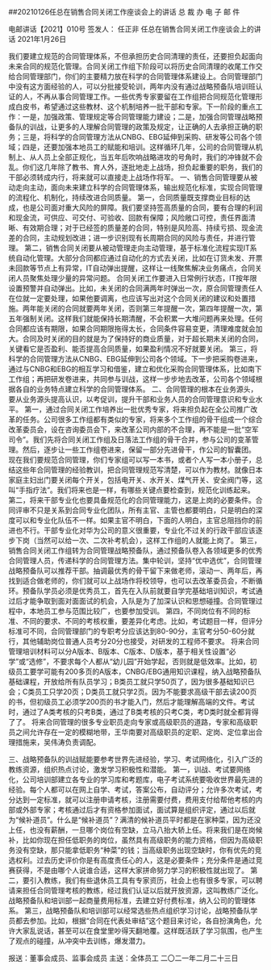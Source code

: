 ##20210126任总在销售合同关闭工作座谈会上的讲话
总 裁 办 电 子 邮 件
 
电邮讲话【2021】010号           签发人： 任正非
任总在销售合同关闭工作座谈会上的讲话
2021年1月26日

我们要建立规范的合同管理体系，不但承担历史合同清理的责任，还要担负起面向未来合同的规范化管理。合同关闭工作组下阶段可以将历史合同清理的收尾工作交给合同管理部门，你们的主要精力放在科学的合同管理体系建设上。合同管理部门中没有这方面经验的人，可以分批接受轮训，两年内没有通过战略预备队培训班认证的人，不再从事合同管理工作。一些优秀专家要留在工作组把合同规范化管理形成白皮书，希望通过这些教材、这个机制培养一批干部和专家。下一阶段的重点工作：一是，加强政策、管理规定等合同管理能力建设；二是，加强合同管理战略预备队的训战，让更多的人理解合同管理的政策及规定，让正确的人去承担正确的职务；三是，将科学的合同管理方法从CNBG、EBG延伸到采购、研发等公司各个领域；四是，还要加强本地员工的赋能和培训。这样循环几年，公司的合同管理从机制上、从人员上全部正规化，当五年后吹响战略进攻的号角时，我们的冲锋就不会乱。你们这几年除了教书、育人外，逐批地走上战场，担负起重要的职务，我们的干部必须转成内行，将来就可以直接走上战场作将军。
一、销售合同管理要从被动走向主动，面向未来建立科学的合同管理体系，输出规范化标准，实现合同管理的流程化、机制化，持续改进合同质量。
第一，合同质量既支撑商业目标的达成，也是公司面对重大风险的屏障。我们要坚持签高质量的合同，要有合理的利润和现金流，可供应、可交付、可验收、回款有保障；风险敞口可控，责任界面清晰、有效期合理；对于已经签的质量差的合同，特别是风险高、持续亏损、现金流差的合同，主动规划改进；进一步识别现有长周期合同的风险与责任，并进行管理。
第二，销售合同关闭要从被动管理走向主动管理，基于标准化流程实现IT系统自动化管理。大部分合同都应通过自动化的方式去关闭，比如在订货未发、开票未回款等节点上有异常，IT自动弹出提醒，这样让一线聚焦解决业务痛点，合同关闭人员聚焦处理少量的异常问题。
合同关闭工作要进入日常例行状态，IT按年限设置预警并自动弹出。比如，未关闭的合同满两年时弹出一次，原合同管理责任人在位就一定要处理，如果他要调离，也应该写出对这个合同关闭的建议和处置措施。两年能关闭的合同就要两年关闭，否则第三年提醒一次，第四年提醒一次，第五年强制关闭。这样我们就能保持长期清醒，不会积累一大堆问题再来处理。任何合同都应该有期限，如果合同期限拖得太长，合同条件容易变更，清理难度就会加大。合同及时关闭的目的就是为了保持好的商业质量，对于超长期未关闭的合同，关键看它是否盈利、能否提高合同质量，如果盈利情况不好就要关闭。
第三，将科学的合同管理方法从CNBG、EBG延伸到公司各个领域。下一步把采购卷进来，通过与CNBG和EBG的相互学习和借鉴，建立和优化采购合同管理体系，比如南下工作组；再把研发卷进来，共同参与训战，这样一步步地去改革，公司各个领域根据各自的业务特点建立科学的合同管理体系。
二、合同管理的根本在业务源头，要从业务源头提高认识，以考促训，提升干部和业务人员的合同管理意识和专业水平。
第一，通过合同关闭工作培养出一批优秀专家，将来担负起在全公司推广改革的任务。公司很多工作组都有类似的专家，将来多个工作组的骨干组成一个综合改革委员会，设在咨询委员会下，来改革公司内部的不合理，再不能是一批“空军司令”。我们先将合同关闭工作组及日落法工作组的骨干合并，参与公司的变革管理。然后，逐步让一些工作组卷进来，保留一部分先进骨干，作公司的智囊团。
现在我们要规范合同管理，你们专家组可以写一本书，或者个人写一本小册子，总结这些年合同管理的经验教训，把合同管理规范写清楚，可以作为教材。就像日本家庭主妇出门要关闭每个开关，包括电开关、水开关、煤气开关、安全阀门等，这叫“手指疗法”。我们将来也是一样，有哪些关键点要检查到，规范化训练起来。
第二，将来干部专业化也要具备规范化的合同管理能力，这是上岗的必要条件。合同评审不只是关系到合同专业化团队，所有主官、主管也都要明白，只是明白的深度可以和专业化队伍不一样。如果主官不明白，下面的人明白，主官总阻挡你的前进也不行。干部专业化对华为公司的意义很重要，专业化不过关的行政干部应该逐步下岗（当然可以给一次、二次补考机会），这样工作组的人就能上岗了。
第三，销售合同关闭工作组转为合同管理战略预备队，通过预备队卷入各领域更多的优秀合同管理人员，传递科学的合同管理方法。集中轮训，坚持“优中选优”，合同管理战略预备队可以推荐干部。抽调最优秀的骨干留下来做老师，滚动一、两年后，再找到适合做老师的，你们就可以上战场作将校领导，也可以去改革委员会，不断循环。预备队学员必须是优秀员工，首先在入队前就要自学完基础培训知识，考试通过后才能争取到面对面面试的机会，入队是为了加深认识和思想碰撞。合同管理过程中，本地员工参与范围比较广，也要参加受训。
第四，不同岗位有不同的标准、不同的要求、不同的考核权重，要差异化考虑。比如，考试题目一样，但评分标准可不同，合同管理部门的专职考分应该达到80-90分，主官考分50-60分就行，其他辅助岗位普通人员考分20分也接受，对研发的工程师不要求。
将来合同管理培训材料可以分A版本、B版本、C版本、D版本，基于相关性设置“必学”或“选修”，不要求每个人都从“幼儿园”开始学起，否则就是低效率。比如，初级员工要学可能有200多页的A版本，CNBG/EBG通用知识课程，纳入战略预备队基础课程，开放给所有队员学习；B类员工就只学50页了，因为很多基础知识已会；C类员工只学20页；D类员工就只学2页。因为不能要求高级干部去读200页的书，但初级员工必须学200页的书才能入门，然后才能理解高端的文件。考试时，通过了A类考核的只考B类，通过了B类考核的只考C类，考D类时就全都背得了了。
将来合同管理的很多专业职员走向专家或高级职员的道路，专家和高级职员之间允许存在一定的模糊地带，王华南要对高级职员的定职、定岗、定位拿出合理措施来，吴伟涛负责调配。
 
三、战略预备队的训战赋能要参考世界先进经验，学习、考试网络化，引入广泛的教练资源，组织热点讨论，激发学习积极性和潜能。
第一，训战、考试要网络化，公司培训部建立各专业的学习库和考题库，电子考试系统要吸收世界最先进的经验。每个人都可以在网上自学、考试，答案公布，自动评分；允许多次考试，考分达到一定标准，就可以注册申请考核，注册需要付费，费用支付给帮他考核的内部或外部专家；考核通过后才有资格参加面试，面试算是组织评定，通过以后就为“候补道员”。什么是“候补道员”？满清的候补道员平时都是在家种菜，因为还没上任，也没有薪酬，一旦哪个岗位有空缺，立马八抬大轿上任。将来我们是在岗候补，比如你现在担任低职务的岗位，虽然具有高级职务的能力资格，但因为高级职务没有空缺，那只能拿低职务“种菜”的钱；当高级职务出现空缺时，你有优先的竞选权利。过去历史评价你是有高度责任心的人，这是必要条件；充分条件是通过竞赛获得，不是由哪个人说谁合适，这样大家拼命努力学习的积极性就出现了。
第二，要引入教练，我们有些退休员工具有专家资历，社会上也有很多专家，可以聘请来担任合同管理考核的教练，经过我们认证以后就开放资源，这叫教练广泛化。战略预备队和培训部一起商量费用标准，去建立好付费标准，纳入公司的管理体系。
第三，战略预备队和培训部可以经常选些热点组织学习讨论，战略预备队学员都去参加。比如，根据“合同在代表处审结”这个题目来讨论，各自扮演角色，允许大家乱说话，甚至可以在食堂里吵得天翻地覆。这样既活跃了学习氛围，也产生了观点的碰撞，从冲突中去训练，爆发潜力。
 
报送：董事会成员、监事会成员
主送：全体员工
二〇二一年二月二十三日 
